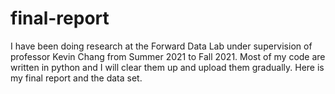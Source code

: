 # final-report

I have been doing research at the Forward Data Lab under supervision of professor Kevin Chang from Summer 2021 to Fall 2021. Most of my code are written in python and I will clear them up and upload them gradually. Here is my final report and the data set. 
